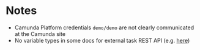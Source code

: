 # Notes

- Camunda Platform credentials `demo/demo` are not clearly communicated at the Camunda site
- No variable types in some docs for external task REST API (e.g. [here](https://docs.camunda.org/manual/7.5/reference/rest/external-task/post-complete/))
